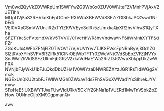 Vm0wd2QyVkZOVWRpUm1SWFYwZG9WbGx0ZUV0WFJteFZVMnhPVjAxV2JETlhh
MUpUVjBaS2RHVkdXbFpOCmFrRXhWbXBHWVdSSFZrZGlSbkJPQ2swd1NrbFdi
VEI0VXpGSmVWUnJiR2xTYlZKWVEyc3dlRk5zUmxkaQpXR2hvVlhwS1QyTXha
SFZTYkdScFVteHdXVkV5TVV0V01VcHhWR3hvVndwaVNFSllWMnhXYTFSdFZr
ZGoKUld4WFlrZFNjRlZ0TlVOV1ZrVjVUVlYwVTJKSFVscFpNRnByVjBGd1ZG
SlZjRVpXYlhSVFV6RlZlRk51ClNrOEtWbTFTY0ZWcVNtOVdSbEpZVFZjNVYx
SnJWalZhVldSSFZURmFjbGRzV2xkaVdHaE1Wa2RrZDJGVwpXbkppUkZwWFRX
NVNjbFJyWkU1bFJuQkdDbUZHV1V0WlYzaDNWREZXYzJGR1RsTldiWGg2Vmxk
NGExUnQKU2tobFJFWllWMGhDZWxaV1dsZFhSVGxXWlVad1YxSlhkekJYVmxw
SFpHeE5lUXBWYTJoaFUwVldURkV5Ck1YZGhNa1p1VUZRd1MwTnVSbkZpZHow
OUNncGljbXM9CgpmanQ=

awv